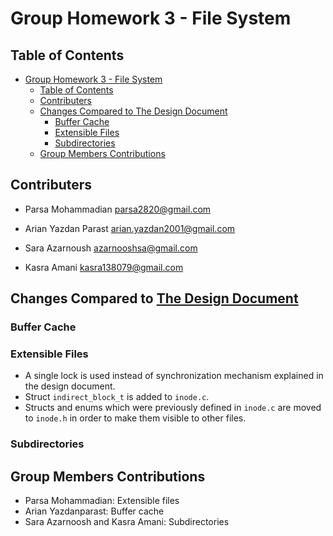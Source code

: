 # Group Homework 3 - File System

## Table of Contents
- [Group Homework 3 - File System](#group-homework-3---file-system)
  - [Table of Contents](#table-of-contents)
  - [Contributers](#contributers)
  - [Changes Compared to The Design Document](#changes-compared-to-the-design-document)
    - [Buffer Cache](#buffer-cache)
    - [Extensible Files](#extensible-files)
    - [Subdirectories](#subdirectories)
  - [Group Members Contributions](#group-members-contributions)

## Contributers
- Parsa Mohammadian <parsa2820@gmail.com>

- Arian Yazdan Parast <arian.yazdan2001@gmail.com>

- Sara Azarnoush <azarnooshsa@gmail.com> 

- Kasra Amani <kasra138079@gmail.com>

## Changes Compared to [The Design Document](../design/project3-design.md)
### Buffer Cache

### Extensible Files
- A single lock is used instead of synchronization mechanism explained in the design document.
- Struct `indirect_block_t` is added to `inode.c`.
- Structs and enums which were previously defined in `inode.c` are moved to `inode.h` in order to make them visible to other files.

### Subdirectories

## Group Members Contributions
- Parsa Mohammadian: Extensible files
- Arian Yazdanparast: Buffer cache
- Sara Azarnoosh and Kasra Amani: Subdirectories

